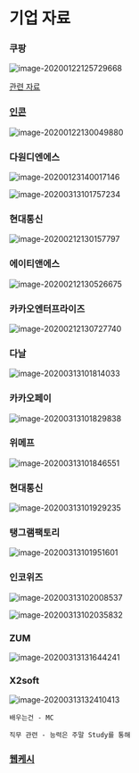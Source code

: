 # 기업 자료

### 쿠팡

![image-20200122125729668](C:\Users\student\AppData\Roaming\Typora\typora-user-images\image-20200122125729668.png)

[관련 자료](https://blog.naver.com/coupang1104/221630199758)





### [인콘](http://www.jobkorea.co.kr/Recruit/Co_Read/C/win4net)

![image-20200122130049880](image/image-20200122130049880.png)



### 다원디엔에스

![image-20200123140017146](image/image-20200123140017146.png)

![image-20200313101757234](image/image-20200313101757234.png)

### 현대통신

![image-20200212130157797](image/image-20200212130157797.png)



### 에이티앤에스

![image-20200212130526675](image/image-20200212130526675.png)

### 카카오엔터프라이즈

![image-20200212130727740](image/image-20200212130727740.png)

### 다날

![image-20200313101814033](image/image-20200313101814033.png)

### 카카오페이

![image-20200313101829838](image/image-20200313101829838.png)

### 위메프

![image-20200313101846551](image/image-20200313101846551.png)

### 현대통신

![image-20200313101929235](image/image-20200313101929235.png)

### 탱그램팩토리

![image-20200313101951601](image/image-20200313101951601.png)

### 인코위즈

![image-20200313102008537](image/image-20200313102008537.png)

![image-20200313102035832](image/image-20200313102035832.png)

### ZUM

![image-20200313131644241](image/image-20200313131644241.png)

### X2soft

![image-20200313132410413](image/image-20200313132410413.png)

~~~
배우는건 - MC

직무 관련 - 능력은 주말 Study를 통해
~~~

###  [웹케시](http://www.saramin.co.kr/zf_user/jobs/relay/view?isMypage=no&rec_idx=38005994&recommend_ids=eJxtkckVwzAIRKvJnUVs5xSi%2FruI9GwQ9svxM2KAETsgx6ApIR%2F7csM5dsEiVBFWQV9YugfJ0Z00%2FA9ez7c%2FQPRxN6adM4K2%2FsTsB1GyKYovLH9EwOafWP42Bk8b%2BsI6B9Tp6IXlP1ZCzT%2Fx3Ccq%2Fb4bSwez3p%2FYdPKHfmHup66r4ew3lBqSIHLfntZn3bjDCuHKdg0239noD2EAcqc%3D&view_type=list&gz=1&t_ref_content=ing_recruit&t_ref=company_info_view#seq=0)

